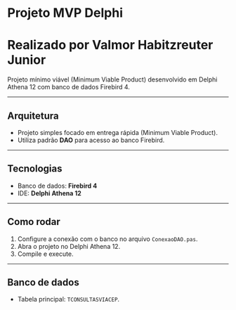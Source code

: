 # Projeto MVP Delphi
# Realizado por Valmor Habitzreuter Junior

Projeto mínimo viável (Minimum Viable Product) desenvolvido em Delphi Athena 12 com banco de dados Firebird 4.

---

## Arquitetura

- Projeto simples focado em entrega rápida (Minimum Viable Product).  
- Utiliza padrão **DAO** para acesso ao banco Firebird.

---

## Tecnologias

- Banco de dados: **Firebird 4**  
- IDE: **Delphi Athena 12**

---

## Como rodar

1. Configure a conexão com o banco no arquivo `ConexaoDAO.pas`.  
2. Abra o projeto no Delphi Athena 12.  
3. Compile e execute.

---

## Banco de dados

- Tabela principal: `TCONSULTASVIACEP`.


